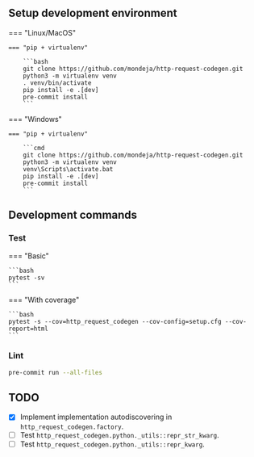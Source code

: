 
## Setup development environment


=== "Linux/MacOS"

    === "pip + virtualenv"

        ```bash
        git clone https://github.com/mondeja/http-request-codegen.git
        python3 -m virtualenv venv
        . venv/bin/activate
        pip install -e .[dev]
        pre-commit install
        ```

=== "Windows"

    === "pip + virtualenv"

        ```cmd
        git clone https://github.com/mondeja/http-request-codegen.git
        python3 -m virtualenv venv
        venv\Scripts\activate.bat
        pip install -e .[dev]
        pre-commit install
        ```

## Development commands

### Test

=== "Basic"

    ```bash
    pytest -sv
    ```

=== "With coverage"

    ```bash
    pytest -s --cov=http_request_codegen --cov-config=setup.cfg --cov-report=html
    ```

### Lint

```bash
pre-commit run --all-files
```

## TODO

- [x] Implement implementation autodiscovering in `http_request_codegen.factory`.
- [ ] Test `http_request_codegen.python._utils::repr_str_kwarg`.
- [ ] Test `http_request_codegen.python._utils::repr_kwarg`.
